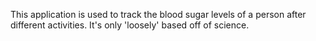 This application is used to track the blood sugar levels of a person after different activities. It's only 'loosely' based off of science.